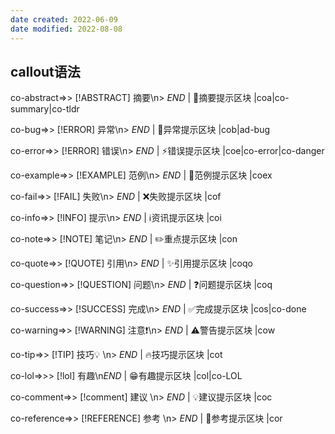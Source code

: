 ```yaml
---
date created: 2022-06-09
date modified: 2022-08-08
---
```


## callout语法

co-abstract=>> [!ABSTRACT] 摘要\n> $END$ | 📔摘要提示区块 |coa|co-summary|co-tldr

co-bug=>> [!ERROR] 异常\n> $END$ | 🐞异常提示区块 |cob|ad-bug

co-error=>> [!ERROR] 错误\n> $END$ | ⚡错误提示区块 |coe|co-error|co-danger

co-example=>> [!EXAMPLE] 范例\n> $END$ | 📑范例提示区块 |coex

co-fail=>> [!FAIL] 失败\n> $END$ | ❌失败提示区块 |cof

co-info=>> [!INFO] 提示\n> $END$ | ℹ️资讯提示区块 |coi

co-note=>> [!NOTE] 笔记\n> $END$ | ✏️重点提示区块 |con

co-quote=>> [!QUOTE] 引用\n> $END$ | ✨引用提示区块 |coqo

co-question=>> [!QUESTION] 问题\n> $END$ | ❓问题提示区块 |coq

co-success=>> [!SUCCESS] 完成\n> $END$ | ✅完成提示区块 |cos|co-done

co-warning=>> [!WARNING] 注意❗\n> $END$ | ⚠️警告提示区块 |cow

co-tip=>> [!TIP] 技巧💡 \n> $END$ | 🔥技巧提示区块 |cot

co-lol=>>> [!lol] 有趣\n$END$ | 😁有趣提示区块 |col|co-LOL

co-comment=>> [!comment] 建议 \n> $END$ | 💡建议提示区块 |coc

co-reference=>> [!REFERENCE] 参考 \n> $END$ | 📖参考提示区块 |cor



